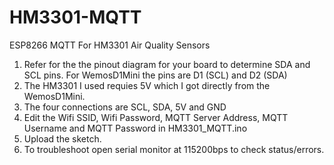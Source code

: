 # HM3301-MQTT
ESP8266 MQTT For HM3301 Air Quality Sensors
1. Refer for the the pinout diagram for your board to determine SDA and SCL pins. For WemosD1Mini the pins are D1 (SCL) and D2 (SDA)
2. The HM3301 I used requies 5V which I got directly from the WemosD1Mini.
3. The four connections are SCL, SDA, 5V and GND
4. Edit the Wifi SSID, Wifi Password, MQTT Server Address, MQTT Username and MQTT Password in HM3301_MQTT.ino
5. Upload the sketch.
6. To troubleshoot open serial monitor at 115200bps to check status/errors.
